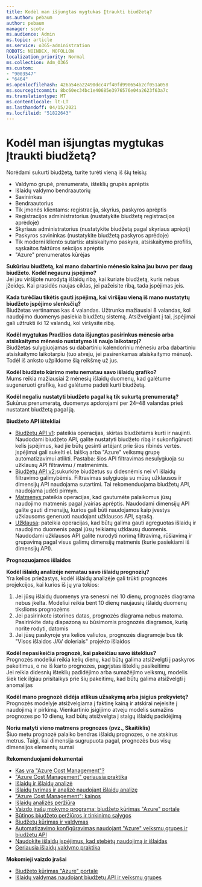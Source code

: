 ```yaml
---
title: Kodėl man išjungtas mygtukas Įtraukti biudžetą?
ms.author: pebaum
author: pebaum
manager: scotv
ms.audience: Admin
ms.topic: article
ms.service: o365-administration
ROBOTS: NOINDEX, NOFOLLOW
localization_priority: Normal
ms.collection: Adm_O365
ms.custom:
- "9003547"
- "6464"
ms.openlocfilehash: 426a54ea22490dcc47f40fd990654b2cf051a058
ms.sourcegitcommit: 8bc60ec34bc1e40685e3976576e04a2623f63a7c
ms.translationtype: MT
ms.contentlocale: lt-LT
ms.lasthandoff: 04/15/2021
ms.locfileid: "51822643"
---
```

# <a name="why-is-the-add-budget-button-disabled-for-me"></a>Kodėl man išjungtas mygtukas Įtraukti biudžetą?

Norėdami sukurti biudžetą, turite turėti vieną iš šių teisių:

- Valdymo grupė, prenumerata, išteklių grupės aprėptis
- Išlaidų valdymo bendraautorių
- Savininkas
- Bendraautorius
- Tik įmonės klientams: registracija, skyrius, paskyros aprėptis
- Registracijos administratorius (nustatykite biudžetą registracijos aprėdoje)
- Skyriaus administratorius (nustatykite biudžetą pagal skyriaus aprėptį)
- Paskyros savininkas (nustatykite biudžetą paskyros aprėdoje)
- Tik moderni kliento sutartis: atsiskaitymo paskyra, atsiskaitymo profilis, sąskaitos faktūros sekcijos aprėptis
- "Azure" prenumeratos kūrėjas

**Sukūriau biudžetą, kai mano dabartinio mėnesio kaina jau buvo per daug biudžeto. Kodėl negaunu įspėjimo?**  
Jei jau viršijote nurodytą išlaidų ribą, kai kuriate biudžetą, kuris nebus įžeidęs. Kai prasidės naujas ciklas, jei pažeisite ribą, tada įspėjimas įeis.

**Kada turėčiau tikėtis gauti įspėjimą, kai viršijau vieną iš mano nustatytų biudžeto įspėjimo slenksčių?**  
Biudžetas vertinamas kas 4 valandas. Užtrunka mažiausiai 8 valandas, kol naudojimo duomenys pasiekia biudžetų sistemą. Atsižvelgiant į tai, įspėjimai gali užtrukti iki 12 valandų, kol viršysite ribą.

**Kodėl mygtukas Pradžios data išjungtas pasirinkus mėnesio arba atsiskaitymo mėnesio nustatymo iš naujo laikotarpį?**  
Biudžetas sulygiuojamas su dabartiniu kalendoriniu mėnesiu arba dabartiniu atsiskaitymo laikotarpiu (tuo atveju, jei pasirenkamas atsiskaitymo mėnuo). Todėl iš anksto užpildome šią reikšmę už jus.

**Kodėl biudžeto kūrimo metu nematau savo išlaidų grafiko?**  
Mums reikia mažiausiai 2 mėnesių išlaidų duomenų, kad galėtume sugeneruoti grafiką, kad galėtume padėti kurti biudžetą.

**Kodėl negaliu nustatyti biudžeto pagal ką tik sukurtą prenumeratą?**  
Sukūrus prenumeratą, duomenys apdorojami per 24–48 valandas prieš nustatant biudžetą pagal ją.

**Biudžeto API ištekliai**

- [Biudžetų API v1](https://docs.microsoft.com/rest/api/consumption/budgets?WT.mc_id=Portal-Microsoft_Azure_Support): pateikia operacijas, skirtas biudžetams kurti ir naujinti. Naudodami biudžeto API, galite nustatyti biudžeto ribą ir sukonfigūruoti kelis įspėjimus, kad jie būtų gesinti artėjant prie šios ribinės vertės. Įspėjimai gali sukelti el. laišką arba "Azure" veiksmų grupę automatizavimui atlikti. Pastaba: šios API filtravimas nesulygiuoja su užklausų API filtravimu / matmenimis.
- [Biudžetų API v2:](https://github.com/Azure/azure-rest-api-specs/blob/master/specification/cost-management/resource-manager/Microsoft.CostManagement/preview/2019-04-01-preview/examples/CreateOrUpdateBudget.json)sukurkite biudžetus su didesnėmis nei v1 išlaidų filtravimo galimybėmis. Filtravimas sulygiuoja su mūsų užklausos ir dimensijų API naudojama sutartimi. Tai rekomenduojama biudžetų API, naudojama judėti pirmyn.
- [Matmenys:](https://docs.microsoft.com/rest/api/cost-management/dimensions?WT.mc_id=Portal-Microsoft_Azure_Support)pateikia operacijas, kad gautumėte palaikomus jūsų naudojimo matmenis pagal įvairias aprėptis. Naudodami dimensijų API galite gauti dimensijų, kurios gali būti naudojamos kaip įvestys užklausoms generuoti naudojant užklausos API, sąrašą.
- [Užklausa](https://docs.microsoft.com/rest/api/cost-management/query?WT.mc_id=Portal-Microsoft_Azure_Support): pateikia operacijas, kad būtų galima gauti agreguotas išlaidų ir naudojimo duomenis pagal jūsų teikiamų užklausų duomenis. Naudodami užklausos API galite nurodyti norimą filtravimą, rūšiavimą ir grupavimą pagal visus galimų dimensijų matmenis (kurie pasiekiami iš dimensijų API).

**Prognozuojamos išlaidos**

**Kodėl išlaidų analizėje nematau savo išlaidų prognozių?**  
Yra kelios priežastys, kodėl išlaidų analizėje gali trūkti prognozės projekcijos, kai kurios iš jų yra tokios:

1. Jei jūsų išlaidų duomenys yra senesni nei 10 dienų, prognozės diagrama nebus įkelta. Modeliui reikia bent 10 dienų naujausių išlaidų duomenų tikslioms prognozėms
2. Jei pasirinkote istorines datas, prognozės diagrama nebus matoma. Pasirinkite datų diapazoną su būsimomis prognozės diagramos, kurią norite rodyti, datomis
3. Jei jūsų paskyroje yra kelios valiutos, prognozės diagramoje bus tik "Visos išlaidos JAV doleriais" projekto išlaidos

**Kodėl nepasikeičia prognozė, kai pakeičiau savo išteklius?**  
Prognozės modeliui reikia kelių dienų, kad būtų galima atsižvelgti į paskyros pakeitimus, o ne iš karto prognozes, pagrįstas išteklių pasikeitimu  
Jei reikia didesnių išteklių padidėjimo arba sumažėjimo veiksmų, modelis šiek tiek ilgiau prisitaikys prie šių pakeitimų, kad būtų galima atsižvelgti į anomalijas

**Kodėl mano prognozė didėja atlikus užsakymą arba įsigius prekyvietę?**  
Prognozės modelyje atsižvelgiama į faktinę kainą ir atskirai neįeisite į naudojimą ir pirkimą. Vienkartinio įsigijimo atveju modelis sumažins prognozes po 10 dienų, kad būtų atsižvelgta į staigų išlaidų padidėjimą

**Noriu matyti vieno matmens prognozes (pvz., Skaitiklis)**  
Šiuo metu prognozė palaiko bendras išlaidų prognozes, o ne atskirus metrus. Taigi, kai dimensija sugrupuota pagal, prognozės bus visų dimensijos elementų sumai

**Rekomenduojami dokumentai**

- [Kas yra "Azure Cost Management"?](https://docs.microsoft.com/azure/cost-management/overview-cost-mgt?WT.mc_id=Portal-Microsoft_Azure_Support)
- ["Azure Cost Management" geriausia praktika](https://docs.microsoft.com/azure/cost-management/cost-mgt-best-practices?WT.mc_id=Portal-Microsoft_Azure_Support)
- [Išlaidų ir išlaidų analizė](https://docs.microsoft.com/azure/cost-management/quick-acm-cost-analysis?WT.mc_id=Portal-Microsoft_Azure_Support)
- [Išlaidų tyrimas ir analizė naudojant išlaidų analizę](https://docs.microsoft.com/azure/cost-management/quick-acm-cost-analysis?WT.mc_id=Portal-Microsoft_Azure_Support)
- ["Azure Cost Management": kainos](https://azure.microsoft.com/services/cost-management/#pricing)
- [Išlaidų analizės peržiūra](https://docs.microsoft.com/azure/cost-management-billing/costs/quick-acm-cost-analysis?WT.mc_id=Portal-Microsoft_Azure_Support#review-costs-in-cost-analysis)
- [Vaizdo įrašų mokymo programa: biudžeto kūrimas "Azure" portale](https://www.youtube.com/watch?v=ExIVG_Gr45A&t=4s)
- [Būtinos biudžeto peržiūros ir tinkinimo sąlygos](https://docs.microsoft.com/azure/cost-management-billing/costs/tutorial-acm-create-budgets?WT.mc_id=Portal-Microsoft_Azure_Support#prerequisites)
- [Biudžetų kūrimas ir valdymas](https://docs.microsoft.com/azure/cost-management-billing/costs/tutorial-acm-create-budgets?WT.mc_id=Portal-Microsoft_Azure_Support#create-a-budget-in-the-azure-portal)
- [Automatizavimo konfigūravimas naudojant "Azure" veiksmų grupes ir biudžetų API](https://docs.microsoft.com/azure/cost-management/tutorial-acm-create-budgets?WT.mc_id=Portal-Microsoft_Azure_Support#trigger-an-action-group)
- [Naudokite išlaidų įspėjimus, kad stebėtų naudojimą ir išlaidas](https://docs.microsoft.com/azure/cost-management/cost-mgt-alerts-monitor-usage-spending?WT.mc_id=Portal-Microsoft_Azure_Support)
- [Geriausia išlaidų valdymo praktika](https://docs.microsoft.com/azure/cost-management/cost-mgt-best-practices?WT.mc_id=Portal-Microsoft_Azure_Support)  

**Mokomieji vaizdo įrašai**

- [Biudžeto kūrimas "Azure" portale](https://go.microsoft.com/fwlink/?linkid=2146761)
- [Išlaidų valdymas naudojant biudžetų API ir veiksmų grupes](https://go.microsoft.com/fwlink/?linkid=2147038)